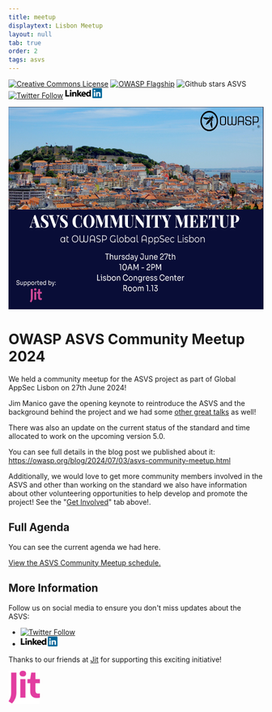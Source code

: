 ```yaml
---
title: meetup
displaytext: Lisbon Meetup 
layout: null
tab: true
order: 2
tags: asvs
---
```

[![Creative Commons License](https://licensebuttons.net/l/by-sa/4.0/88x31.png)](https://creativecommons.org/licenses/by-sa/4.0/ "CC BY-SA 4.0")
[![OWASP Flagship](https://img.shields.io/badge/owasp-flagship%20project-48A646.svg)](https://www.owasp.org/index.php/Category:OWASP_Project#tab=Project_Inventory)
![Github stars ASVS](https://img.shields.io/github/stars/OWASP/asvs?label=Stars%20ASVS&style=social)
[![Twitter Follow](https://img.shields.io/twitter/follow/OWASP_ASVS.svg?style=social&label=Follow)](https://twitter.com/OWASP_ASVS)
[<img src="./assets/images/LinkedIn_Logo.svg" height=20>](https://www.linkedin.com/company/owasp-asvs/)

<img src="./assets/images/ASVS_Community_Meetup_Lisbon.png" height=400>

# OWASP ASVS Community Meetup 2024

We held a community meetup for the ASVS project as part of Global AppSec Lisbon on 27th June 2024!

Jim Manico gave the opening keynote to reintroduce the ASVS and the background behind the project and we had some [other great talks](#full-agenda) as well!

There was also an update on the current status of the standard and time allocated to work on the upcoming version 5.0.

You can see full details in the blog post we published about it: <https://owasp.org/blog/2024/07/03/asvs-community-meetup.html>

Additionally, we would love to get more community members involved in the ASVS and other than working on the standard we also have information about other volunteering opportunities to help develop and promote the project! See the "[Get Involved](https://appsecg.host/asvsgetinvolved)" tab above!.

## Full Agenda

You can see the current agenda we had here.

<a id="sched-embed" href="https://owaspglobalappseclisbon2024.sched.com/type/ASVS+Community+Meetup/" data-sched-sidebar="no">View the ASVS Community Meetup schedule.</a><script type="text/javascript" src="https://owaspglobalappseclisbon2024.sched.com/js/embed.js"></script>


## More Information

Follow us on social media to ensure you don't miss updates about the ASVS:
* [![Twitter Follow](https://img.shields.io/twitter/follow/OWASP_ASVS.svg?style=social&label=Follow)](https://twitter.com/OWASP_ASVS)
* [<img src="./assets/images/LinkedIn_Logo.svg" height=20>](https://www.linkedin.com/company/owasp-asvs/)

Thanks to our friends at [Jit](https://jit.io) for supporting this exciting initiative!

[<img src="./assets/images/jitlogo.svg" height=65>](https://www.jit.io)